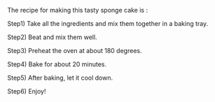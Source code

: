 The recipe for making this tasty sponge cake is :

Step1) Take all the ingredients and mix them together in a baking tray.

Step2) Beat and mix them well.

Step3) Preheat the oven at about 180 degrees.

Step4) Bake for about 20 minutes.

Step5) After baking, let it cool down.

Step6) Enjoy!

